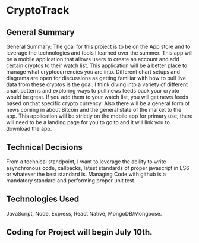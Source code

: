 # CryptoTrack
## General Summary
General Summary: The goal for this project is to be on the App store and to leverage the technologies and tools I learned over the summer. This app will be a mobile application that allows users to create an account and add certain cryptos to their watch list. This application will be a better place to manage what cryptocurrencies you are into. Different chart setups and diagrams are open for discussions as getting familiar with how to pull live data from these cryptos is the goal. I think diving into a variety of different chart patterns and exploring ways to pull news feeds back your crypto would be great. If you add them to your watch list, you will get news feeds based on that specific crypto currency. Also there will be a general form of news coming in about Bitcoin and the general state of the market to the app. This application will be strictly on the mobile app for primary use, there will need to be a landing page for you to go to and it will link you to download the app. 

## Technical Decisions
From a technical standpoint, I want to leverage the ability to write asynchronous code, callbacks, latest standards of proper javascript in ES6 or whatever the best standard is. Managing Code with github is a mandatory standard and performing proper unit test.

## Technologies Used
JavaScript, Node, Express, React Native, MongoDB/Mongoose.

## Coding for Project will begin July 10th.
